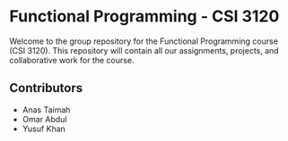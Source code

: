 # Functional Programming - CSI 3120

Welcome to the group repository for the Functional Programming course (CSI 3120). This repository will contain all our assignments, projects, and collaborative work for the course.

## Contributors

- Anas Taimah
- Omar Abdul
- Yusuf Khan